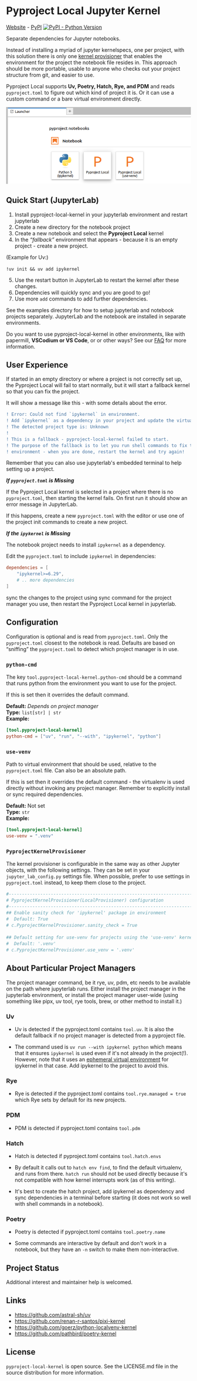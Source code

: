 
# Pyproject Local Jupyter Kernel

<p class="web_hidden">

[Website][] - [PyPI][] [![PyPI - Python Version](https://img.shields.io/pypi/v/pyproject-local-kernel)][PyPi]

</p>

Separate dependencies for Jupyter notebooks.

[Website]: https://bluss.github.io/pyproject-local-kernel/
[PyPi]: https://pypi.org/project/pyproject-local-kernel/

Instead of installing a myriad of jupyter kernelspecs, one per project, with
this solution there is only one [kernel provisioner][kp] that enables the
environment for the project the notebook file resides in. This approach should
be more portable, usable to anyone who checks out your project structure from
git, and easier to use.

Pyproject Local supports
**Uv, Poetry, Hatch, Rye, and PDM**
and reads `pyproject.toml` to figure out which kind of project it is.
Or it can use a custom command or a bare virtual environment directly.

[kp]: https://jupyter-client.readthedocs.io/en/latest/provisioning.html

![screenshot of notebook launcher](https://raw.githubusercontent.com/bluss/pyproject-local-kernel/main/docs/images/pyproject-local.png)

## Quick Start (JupyterLab)

1. Install pyproject-local-kernel in your jupyterlab environment and restart
   jupyterlab
2. Create a new directory for the notebook project
3. Create a new notebook and select the **Pyproject Local** kernel
4. In the *“fallback”* environment that appears - because it is an empty
   project - create a new project.

  (Example for Uv:)

  `!uv init && uv add ipykernel`

5. Use the restart button in JupyterLab to restart the kernel after these changes.
6. Dependencies will quickly sync and you are good to go!
7. Use more `add` commands to add further dependencies.


See the examples directory for how to setup jupyterlab and notebook projects
separately. JupyterLab and the notebook are installed in separate environments.


Do you want to use pyproject-local-kernel in other environments, like with
papermill, **VSCodium or VS Code**, or or other ways? See our [FAQ][] for more
information.

[FAQ]: FAQ.md

## User Experience

If started in an empty directory or where a project is not correctly set up,
the Pyproject Local will fail to start normally, but it will start a fallback
kernel so that you can fix the project.

It will show a message like this - with some details about the error.

```diff
! Error: Could not find `ipykernel` in environment.
! Add `ipykernel` as a dependency in your project and update the virtual environment.
! The detected project type is: Unknown
!
! This is a fallback - pyproject-local-kernel failed to start.
! The purpose of the fallback is to let you run shell commands to fix the
! environment - when you are done, restart the kernel and try again!
```

Remember that you can also use jupyterlab's embedded terminal to help setting
up a project.

***If `pyproject.toml` is Missing***

If the Pyproject Local kernel is selected in a project where there is no `pyproject.toml`,
then starting the kernel fails. On first run it should show an error message in JupyterLab.

If this happens, create a new `pyproject.toml` with the editor or use
one of the project init commands to create a new project.

***If the `ipykernel` is Missing***

The notebook project needs to install `ipykernel` as a dependency.

Edit the `pyproject.toml` to include `ipykernel` in dependencies:

```toml
dependencies = [
    "ipykernel>=6.29",
    # .. more dependencies
]
```

sync the changes to the project using sync command for the project
manager you use, then restart the Pyproject Local kernel in jupyterlab.

## Configuration

Configuration is optional and is read from `pyproject.toml`. Only the
`pyproject.toml` closest to the notebook is read. Defaults are based on
“sniffing” the `pyproject.toml` to detect which project manager is in use.

### `python-cmd`

The key `tool.pyproject-local-kernel.python-cmd` should be a command that runs
python from the environment you want to use for the project.

If this is set then it overrides the default command.

**Default:** *Depends on project manager*<br>
**Type:** `list[str] | str`<br>
**Example:**

```toml
[tool.pyproject-local-kernel]
python-cmd = ["uv", "run", "--with", "ipykernel", "python"]
```

### `use-venv`

Path to virtual environment that should be used, relative to the
`pyproject.toml` file. Can also be an absolute path.

If this is set then it overrides the default command - the virtualenv is used
directly without invoking any project manager. Remember to explicitly install
or sync required dependencies.

**Default:** Not set<br>
**Type:** `str`<br>
**Example:**

```toml
[tool.pyproject-local-kernel]
use-venv = ".venv"
```


### `PyprojectKernelProvisioner`

The kernel provisioner is configurable in the same way as other Jupyter
objects, with the following settings. They can be set in your
`jupyter_lab_config.py` settings file.
When possible, prefer to use settings in `pyproject.toml` instead, to keep them
close to the project.

```python
#------------------------------------------------------------------------------
# PyprojectKernelProvisioner(LocalProvisioner) configuration
#------------------------------------------------------------------------------
## Enable sanity check for 'ipykernel' package in environment
#  Default: True
# c.PyprojectKernelProvisioner.sanity_check = True

## Default setting for use-venv for projects using the 'use-venv' kernel
#  Default: '.venv'
# c.PyprojectKernelProvisioner.use_venv = '.venv'
```


## About Particular Project Managers

The project manager command, be it rye, uv, pdm, etc needs to be
available on the path where jupyterlab runs. Either install the project
manager in the jupyterlab environment, or install the project manager
user-wide (using something like pipx, uv tool, rye tools, brew, or
other method to install it.)

### Uv

- Uv is detected if the pyproject.toml contains `tool.uv`. It is also the
  default fallback if no project manager is detected from a pyproject file.

- The command used is `uv run --with ipykernel python` which means that it ensures
  `ipykernel` is used even if it's not already in the project(!). However, note that
  it uses an [ephemeral virtual environment][eph] for ipykernel in that case.
  Add ipykernel to the project to avoid this.

[eph]: https://docs.astral.sh/uv/reference/cli/

### Rye

- Rye is detected if the pyproject.toml contains `tool.rye.managed = true`
  which Rye sets by default for its new projects.

### PDM

- PDM is detected if pyproject.toml contains `tool.pdm`

### Hatch

- Hatch is detected if pyproject.toml contains `tool.hatch.envs`

- By default it calls out to `hatch env find`, to find the default virtualenv,
  and runs from there. `hatch run` should not be used directly because
  it's not compatible with how kernel interrupts work (as of this writing).

- It's best to create the hatch project, add ipykernel as dependency and sync
  dependencies in a terminal before starting (it does not work so well with
  shell commands in a notebook).

### Poetry

- Poetry is detected if pyproject.toml contains `tool.poetry.name`

- Some commands are interactive by default and don't work in a notebook,
  but they have an `-n` switch to make them non-interactive.

## Project Status

Additional interest and maintainer help is welcomed.

## Links

* <https://github.com/astral-sh/uv>
* <https://github.com/renan-r-santos/pixi-kernel>
* <https://github.com/goerz/python-localvenv-kernel>
* <https://github.com/pathbird/poetry-kernel>

## License

`pyproject-local-kernel` is open source. See the LICENSE.md file in the source
distribution for more information.
